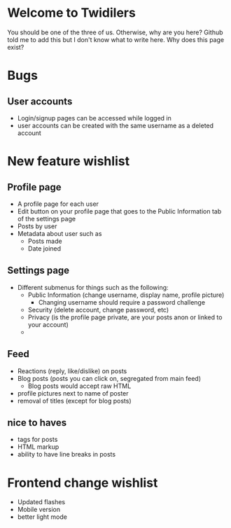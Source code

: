 # Welcome to Twidilers
You should be one of the three of us. Otherwise, why are you here?
Github told me to add this but I don't know what to write here.
Why does this page exist?


# Bugs
## User accounts
* Login/signup pages can be accessed while logged in
* user accounts can be created with the same username as a deleted account


# New feature wishlist
## Profile page
* A profile page for each user
* Edit button on your profile page that goes to the Public Information tab of the settings page
* Posts by user
* Metadata about user such as
    * Posts made
    * Date joined

## Settings page
* Different submenus for things such as the following:
    * Public Information (change username, display name, profile picture)
        * Changing username should require a password challenge
    * Security (delete account, change password, etc)
    * Privacy (is the profile page private, are your posts anon or linked to your account)
    * 


## Feed
* Reactions (reply, like/dislike) on posts
* Blog posts (posts you can click on, segregated from main feed)
    * Blog posts would accept raw HTML
* profile pictures next to name of poster
* removal of titles (except for blog posts)


## nice to haves
* tags for posts
* HTML markup
* ability to have line breaks in posts


# Frontend change wishlist
* Updated flashes
* Mobile version
* better light mode